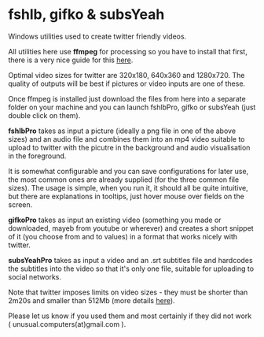 # fshlb, gifko & subsYeah

Windows utilities used to create twitter friendly videos. 

All utilities here use __ffmpeg__ for processing so you have to install that first, there is a very nice guide for this [here](http://adaptivesamples.com/how-to-install-ffmpeg-on-windows/).

Optimal video sizes for twitter are 320x180, 640x360 and 1280x720. The quality of outputs will be best if pictures or video inputs are one of these.

Once ffmpeg is installed just download the files from here into a separate folder on your machine and you can launch fshlbPro, gifko or subsYeah (just double click on them).

__fshlbPro__ takes as input a picture (ideally a png file in one of the above sizes) and an audio file and combines them into an mp4 video suitable to upload to twitter with the picutre in the background and audio visualisation in the foreground.

It is somewhat configurable and you can save configurations for later use, the most common ones are already supplied (for the three common file sizes).
The usage is simple, when you run it, it should all be quite intuitive, but there are explanations in tooltips, just hover mouse over fields on the screen.

__gifkoPro__ takes as input an existing video (something you made or downloaded, mayeb from youtube or wherever) and creates a short snippet of it (you choose from and to values) in a format that works nicely with twitter.

__subsYeahPro__ takes as input a video and an .srt subtitles file and hardcodes the subtitles into the video so that it's only one file, suitable for uploading to social networks.

Note that twitter imposes limits on video sizes - they must be shorter than 2m20s and smaller than 512Mb (more details [here](https://support.twitter.com/articles/20172128#video-formats)).


Please let us know if you used them and most certainly if they did not work ( unusual.computers(at)gmail.com ).

